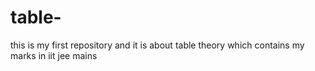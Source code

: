 # table-
this is my first repository and it is about table theory which contains my marks in iit jee mains
